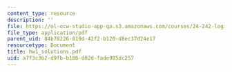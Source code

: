```yaml
---
content_type: resource
description: ''
file: https://ol-ocw-studio-app-qa.s3.amazonaws.com/courses/24-242-logic-ii-spring-2004/a7f3c362d9fbb186d02dfade985dc257_hw1_solutions.pdf
file_type: application/pdf
parent_uid: 84b78226-819d-42f2-b120-d8ec37d24e17
resourcetype: Document
title: hw1_solutions.pdf
uid: a7f3c362-d9fb-b186-d02d-fade985dc257
---
```

